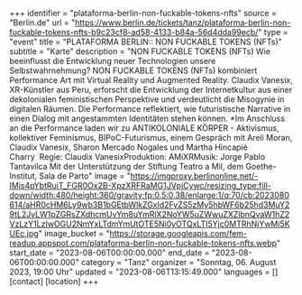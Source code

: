 +++
identifier = "plataforma-berlin-non-fuckable-tokens-nfts"
source = "Berlin.de"
url = "https://www.berlin.de/tickets/tanz/plataforma-berlin-non-fuckable-tokens-nfts-b9c23cf8-ad58-4133-b84a-56d4dda99ecb/"
type = "event"
title = "PLATAFORMA BERLIN:: NON FUCKABLE TOKENS (NFTs)"
subtitle = "Karte"
description = "NON FUCKABLE TOKENS (NFTs) Wie beeinflusst die Entwicklung neuer Technologien unsere Selbstwahrnehmung? NON FUCKABLE TOKENS (NFTs) kombiniert Performance Art mit Virtual Reality und Augmented Reality. Claudix Vanesix, XR-Künstler aus Peru, erforscht die Entwicklung der Internetkultur aus einer dekolonialen feministischen Perspektive und verdeutlicht die Misogynie in digitalen Räumen. Die Performance reflektiert, wie futuristische Narrative in einen Dialog mit angestammten Identitäten stehen können. *Im Anschluss an die Performance laden wir zu ANTIKOLONIALE KÖRPER - Aktivismus, kollektiver Feminismus, BIPoC-Futurismus, einem Gespräch mit Areli Moran, Claudix Vanesix, Sharon Mercado Nogales und Martha Hincapié Charry  Regie: Claudix VanesixProduktion: AMiXRMusik: Jorge Pablo Tantavilca Mit der Unterstützung der Stiftung Teatro a Mil, dem Goethe-Institut, Sala de Parto"
image = "https://imgproxy.berlinonline.net/-IMjs4pYbtRuiT_FGR0Ox2B-XpzXRFRaMG1JVpjCywc/resizing_type:fill-down/width:480/height:360/gravity:fp:0.5:0.38/enlarge:1/q:70/cb:2023080614/aHR0cHM6Ly9wb3B1bGEtbWlkZGxld2FyZS5zMy5hbWF6b25hd3MuY29tL2JvLW1pZGRsZXdhcmUvYm8uYmRlX2NoYW5uZWwuZXZlbnQvaW1hZ2VzLzY1LzIwOGU2NmYxLTdmYmUtOTE5Ni0yOTQxLTI5Yjc0MTRhNjYwMi5KUEc.jpg"
image_bucket = "https://storage.googleapis.com/fem-readup.appspot.com/plataforma-berlin-non-fuckable-tokens-nfts.webp"
start_date = "2023-08-06T00:00:00.000"
end_date = "2023-08-06T00:00:00.000"
category = "Tanz"
organizer = "Sonntag, 06. August 2023, 19:00 Uhr"
updated = "2023-08-06T13:15:49.000"
languages = []
[contact]
[location]
+++